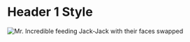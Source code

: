# Header 1 Style
![Mr. Incredible feeding Jack-Jack with their faces swapped](https://external-content.duckduckgo.com/iu/?u=https%3A%2F%2Fi.pinimg.com%2Foriginals%2F28%2Fc1%2F3e%2F28c13e31961e22f4bf75de1f8084db2f.jpg&f=1&nofb=1&ipt=c4b7a53b95f4bcdb60f4292a27203c62a5b8e4c0e4c3217101f5fd0332de6a08&ipo=images)
